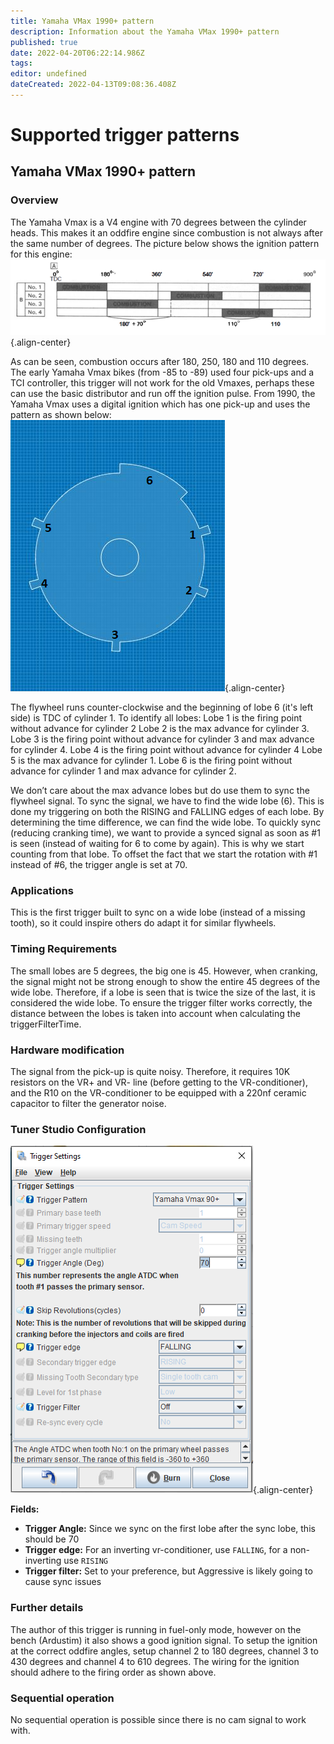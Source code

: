 ```yaml
---
title: Yamaha VMax 1990+ pattern
description: Information about the Yamaha VMax 1990+ pattern
published: true
date: 2022-04-20T06:22:14.986Z
tags: 
editor: undefined
dateCreated: 2022-04-13T09:08:36.408Z
---
```


# Supported trigger patterns
## Yamaha VMax 1990+ pattern
### Overview

The Yamaha Vmax is a V4 engine with 70 degrees between the cylinder heads. This makes it an oddfire engine since combustion is not always after the same number of degrees. The picture below shows the ignition pattern for this engine:
![vmax.png](/img/decoders/vmax.png){.align-center}

As can be seen, combustion occurs after 180, 250, 180 and 110 degrees.
The early Yamaha Vmax bikes (from -85 to -89) used four pick-ups and a TCI controller, this trigger will not work for the old Vmaxes, perhaps these can use the basic distributor and run off the ignition pulse. From 1990, the Yamaha Vmax uses a digital ignition which has one pick-up and uses the pattern as shown below:
![vmax2.png](/img/decoders/vmax2.png){.align-center}

The flywheel runs counter-clockwise and the beginning of lobe 6 (it's left side) is TDC of cylinder 1. To identify all lobes:
Lobe 1 is the firing point without advance for cylinder 2
Lobe 2 is the max advance for cylinder 3.
Lobe 3 is the firing point without advance for cylinder 3 and max advance for cylinder 4.
Lobe 4 is the firing point without advance for cylinder 4
Lobe 5 is the max advance for cylinder 1.
Lobe 6 is the firing point without advance for cylinder 1 and max advance for cylinder 2.

We don’t care about the max advance lobes but do use them to sync the flywheel signal.
To sync the signal, we have to find the wide lobe (6). This is done my triggering on both the RISING and FALLING edges of each lobe. By determining the time difference, we can find the wide lobe. To quickly sync (reducing cranking time), we want to provide a synced signal as soon as #1 is seen (instead of waiting for 6 to come by again). This is why we start counting from that lobe. To offset the fact that we start the rotation with #1 instead of #6, the trigger angle is set at 70.


### Applications

This is the first trigger built to sync on a wide lobe (instead of a missing tooth), so it could inspire others do adapt it for similar flywheels.

### Timing Requirements

The small lobes are 5 degrees, the big one is 45. However, when cranking, the signal might not be strong enough to show the entire 45 degrees of the wide lobe. Therefore, if a lobe is seen that is twice the size of the last, it is considered the wide lobe.
To ensure the trigger filter works correctly, the distance between the lobes is taken into account when calculating the triggerFilterTime.

### Hardware modification

The signal from the pick-up is quite noisy. Therefore, it requires 10K resistors on the VR+ and VR- line (before getting to the VR-conditioner), and the R10 on the VR-conditioner to be equipped with a 220nf ceramic capacitor to filter the generator noise.

### Tuner Studio Configuration
![vmax3.png](/img/decoders/vmax3.png){.align-center}

**Fields:**

  - **Trigger Angle:** Since we sync on the first lobe after the sync lobe, this should be 70
  - **Trigger edge:** For an inverting vr-conditioner, use `FALLING`, for a non-inverting use `RISING`
  - **Trigger filter:** Set to your preference, but Aggressive is likely going to cause sync issues

### Further details

The author of this trigger is running in fuel-only mode, however on the bench (Ardustim) it also shows a good ignition signal. To setup the ignition at the correct oddfire angles, setup channel 2 to 180 degrees, channel 3 to 430 degrees and channel 4 to 610 degrees. The wiring for the ignition should adhere to the firing order as shown above.

### Sequential operation

No sequential operation is possible since there is no cam signal to work with.

